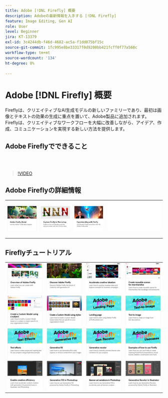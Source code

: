 ```yaml
---
title: Adobe [!DNL Firefly] 概要
description: Adobeの最新情報を入手する [!DNL Firefly]
feature: Image Editing, Gen AI
role: User
level: Beginner
jira: KT-13379
exl-id: 3c4244db-f46d-4682-ac5a-f1dd075bf15c
source-git-commit: 1fc995e8be33317f0d9200bb421fcff0f77a568c
workflow-type: tm+mt
source-wordcount: '134'
ht-degree: 0%

---
```


# Adobe [!DNL Firefly] 概要

Fireflyは、クリエイティブなAI生成モデルの新しいファミリーであり、最初は画像とテキストの効果の生成に重点を置いて、Adobe製品に追加されます。 Fireflyは、クリエイティブなワークフローを大幅に改善しながら、アイデア、作成、コミュニケーションを実現する新しい方法を提供します。

## Adobe Fireflyでできること

<br> 

>[!VIDEO](https://video.tv.adobe.com/v/3416970t1?quality=12&learn=on&hidetitle=true)

## Adobe Fireflyの詳細情報

<table style="table-layout:fixed">
<tr>
   <td>
      <a href="https://firefly.adobe.com/" target="_blank">
         <img alt="Adobe Firefly（ベータ版）" src="assets/firefly-beta.png" />
      </a>
  </td>
  <td>
      <a href="https://www.adobe.com/sensei/generative-ai/firefly.html" target="_blank">
         <img alt="PhotoshopでFireflyを検索" src="assets/firefly-photoshop.png" />
      </a>
  </td>
  <td>
      <a href="webinar-experimenting.md">
         <img alt="Adobe Fireflyを試す" src="assets/webinar-experimenting.png" />
      </a>
  </td>
  <td>
    <img alt="スペーサー" src="../assets/Whitespacer.png" />
    <div>
    <br>
  </td>
</tr>
</table>

## Fireflyチュートリアル

<table style="table-layout:fixed">
<tr>
   <td>
      <a href="overview-of-firefly.md">
         <img alt="Adobe Fireflyについて" src="assets/firefly-overview.png" />
      </a>
   </td>
   <td>
      <a href="discover.md">
         <img alt="Adobe Fireflyを見つける" src="assets/discover.png" />
      </a>
   </td>
   <td>
      <a href="accelerate-ideas.md">
         <img alt="クリエイティブなアイデアを加速" src="assets/accelerate-creative-ideation.png" />
      </a>
   </td>
   <td>
      <a href="reusable-scenes.md">
         <img alt="商品の魅力的なシーンを作成" src="assets/reusable-scenes.png" />
      </a>
   </td>
</tr>
<tr>
  <td>
      <a href="custom-model-subject.md">
         <img alt="被写体を使用したカスタムモデルの作成" src="assets/custom-model-subject.png" />
      </a>
   </td>
   <td>
      <a href="custom-model-style.md">
         <img alt="スタイルを使用してカスタムモデルを作成する" src="assets/custom-model-styles.png" />
      </a>
   </td>
   <td>
      <a href="landing-page.md">
         <img alt="ランディングページ" src="assets/landing-page.png" />
      </a>
   </td>
    <td>
      <a href="text-to-image.md">
         <img alt="テキストを画像に" src="assets/text-to-image.png" />
      </a>
   </td>
</tr>
<tr>
 <td>
      <a href="text-effects.md">
         <img alt="テキストエフェクト" src="assets/text-effects.png" />
      </a>
   </td>
   <td>
      <a href="gen-fill.md">
         <img alt="ジェネレーティブフィル" src="assets/generative-fill.png" />
      </a>
   </td>
   <td>
      <a href="gen-recolor.md">
         <img alt="生成的再配色" src="assets/generative-recolor.png" />
      </a>
   </td>
   <td>
      <a href="examples.md">
         <img alt="Fireflyの使用例" src="assets/examples.png" />
      </a>
   </td>
</tr>
<tr>
  <td>
      <a href="enable-creative-efficiency.md">
         <img alt="クリエイティブな効率化を実現" src="assets/enable-creative-efficiency.png" />
      </a>
   </td>
  <td>
      <a href="generative-fill.md">
         <img alt="Photoshopでの塗りの生成" src="assets/generative-fill-ps.png" />
      </a>
   </td>
  <td>
      <a href="web-banner-ad.md">
         <img alt="Photoshopのバナー広告のバリエーション" src="assets/banner-ad-variations.png" />
      </a>
  </td>
  <td>
      <a href="generative-recolor.md">
            <img alt="Illustratorでの生成再配色" src="assets/firefly-recolor.png" />
      </a>
   </td>
</table>
